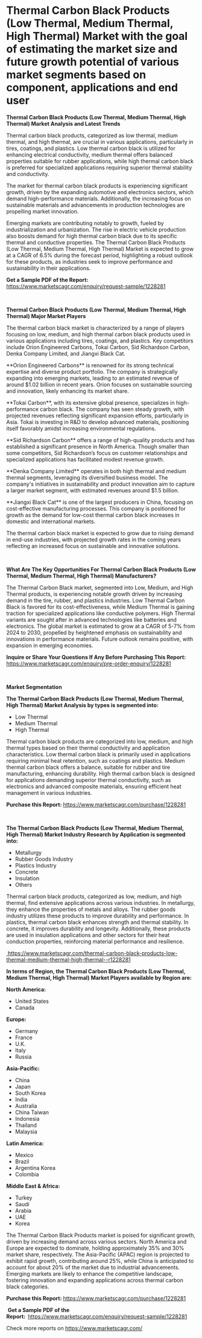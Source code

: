 <p><h1>Thermal Carbon Black Products (Low Thermal, Medium Thermal, High Thermal) Market with the goal of estimating the market size and future growth potential of various market segments based on component, applications and end user</h1></p><p><strong>Thermal Carbon Black Products (Low Thermal, Medium Thermal, High Thermal) Market Analysis and Latest Trends</strong></p>
<p><p>Thermal carbon black products, categorized as low thermal, medium thermal, and high thermal, are crucial in various applications, particularly in tires, coatings, and plastics. Low thermal carbon black is utilized for enhancing electrical conductivity, medium thermal offers balanced properties suitable for rubber applications, while high thermal carbon black is preferred for specialized applications requiring superior thermal stability and conductivity. </p><p>The market for thermal carbon black products is experiencing significant growth, driven by the expanding automotive and electronics sectors, which demand high-performance materials. Additionally, the increasing focus on sustainable materials and advancements in production technologies are propelling market innovation. </p><p>Emerging markets are contributing notably to growth, fueled by industrialization and urbanization. The rise in electric vehicle production also boosts demand for high thermal carbon black due to its specific thermal and conductive properties. The Thermal Carbon Black Products (Low Thermal, Medium Thermal, High Thermal) Market is expected to grow at a CAGR of 6.5% during the forecast period, highlighting a robust outlook for these products, as industries seek to improve performance and sustainability in their applications.</p></p>
<p><strong>Get a Sample PDF of the Report:&nbsp;</strong> <a href="https://www.marketscagr.com/enquiry/request-sample/1228281?utm_campaign=2304&utm_medium=2&utm_source=Github&utm_content=ia&utm_term=03042025&utm_id=thermal-carbon-black-products-low-thermal-medium-thermal-high-thermal">https://www.marketscagr.com/enquiry/request-sample/1228281</a></p>
<p>&nbsp;</p>
<p><strong>Thermal Carbon Black Products (Low Thermal, Medium Thermal, High Thermal) Major Market Players</strong></p>
<p><p>The thermal carbon black market is characterized by a range of players focusing on low, medium, and high thermal carbon black products used in various applications including tires, coatings, and plastics. Key competitors include Orion Engineered Carbons, Tokai Carbon, Sid Richardson Carbon, Denka Company Limited, and Jiangxi Black Cat.</p><p>**Orion Engineered Carbons** is renowned for its strong technical expertise and diverse product portfolio. The company is strategically expanding into emerging markets, leading to an estimated revenue of around $1.02 billion in recent years. Orion focuses on sustainable sourcing and innovation, likely enhancing its market share.</p><p>**Tokai Carbon**, with its extensive global presence, specializes in high-performance carbon black. The company has seen steady growth, with projected revenues reflecting significant expansion efforts, particularly in Asia. Tokai is investing in R&D to develop advanced materials, positioning itself favorably amidst increasing environmental regulations.</p><p>**Sid Richardson Carbon** offers a range of high-quality products and has established a significant presence in North America. Though smaller than some competitors, Sid Richardson’s focus on customer relationships and specialized applications has facilitated modest revenue growth.</p><p>**Denka Company Limited** operates in both high thermal and medium thermal segments, leveraging its diversified business model. The company's initiatives in sustainability and product innovation aim to capture a larger market segment, with estimated revenues around $1.5 billion.</p><p>**Jiangxi Black Cat** is one of the largest producers in China, focusing on cost-effective manufacturing processes. This company is positioned for growth as the demand for low-cost thermal carbon black increases in domestic and international markets.</p><p>The thermal carbon black market is expected to grow due to rising demand in end-use industries, with projected growth rates in the coming years reflecting an increased focus on sustainable and innovative solutions.</p></p>
<p>&nbsp;</p>
<p><strong>What Are The Key Opportunities For Thermal Carbon Black Products (Low Thermal, Medium Thermal, High Thermal) Manufacturers?</strong></p>
<p><p>The Thermal Carbon Black market, segmented into Low, Medium, and High Thermal products, is experiencing notable growth driven by increasing demand in the tire, rubber, and plastics industries. Low Thermal Carbon Black is favored for its cost-effectiveness, while Medium Thermal is gaining traction for specialized applications like conductive polymers. High Thermal variants are sought after in advanced technologies like batteries and electronics. The global market is estimated to grow at a CAGR of 5-7% from 2024 to 2030, propelled by heightened emphasis on sustainability and innovations in performance materials. Future outlook remains positive, with expansion in emerging economies.</p></p>
<p><strong>Inquire or Share Your Questions If Any Before Purchasing This Report:</strong> <a href="https://www.marketscagr.com/enquiry/pre-order-enquiry/1228281?utm_campaign=2304&utm_medium=2&utm_source=Github&utm_content=ia&utm_term=03042025&utm_id=thermal-carbon-black-products-low-thermal-medium-thermal-high-thermal">https://www.marketscagr.com/enquiry/pre-order-enquiry/1228281</a></p>
<p>&nbsp;</p>
<p><strong>Market Segmentation</strong></p>
<p><strong>The Thermal Carbon Black Products (Low Thermal, Medium Thermal, High Thermal) Market Analysis by types is segmented into:</strong></p>
<p><ul><li>Low Thermal</li><li>Medium Thermal</li><li>High Thermal</li></ul></p>
<p><p>Thermal carbon black products are categorized into low, medium, and high thermal types based on their thermal conductivity and application characteristics. Low thermal carbon black is primarily used in applications requiring minimal heat retention, such as coatings and plastics. Medium thermal carbon black offers a balance, suitable for rubber and tire manufacturing, enhancing durability. High thermal carbon black is designed for applications demanding superior thermal conductivity, such as electronics and advanced composite materials, ensuring efficient heat management in various industries.</p></p>
<p><strong>Purchase this Report:&nbsp;</strong><a href="https://www.marketscagr.com/purchase/1228281?utm_campaign=2304&utm_medium=2&utm_source=Github&utm_content=ia&utm_term=03042025&utm_id=thermal-carbon-black-products-low-thermal-medium-thermal-high-thermal">https://www.marketscagr.com/purchase/1228281</a></p>
<p>&nbsp;</p>
<p><strong>The Thermal Carbon Black Products (Low Thermal, Medium Thermal, High Thermal) Market Industry Research by Application is segmented into:</strong></p>
<p><ul><li>Metallurgy</li><li>Rubber Goods Industry</li><li>Plastics Industry</li><li>Concrete</li><li>Insulation</li><li>Others</li></ul></p>
<p><p>Thermal carbon black products, categorized as low, medium, and high thermal, find extensive applications across various industries. In metallurgy, they enhance the properties of metals and alloys. The rubber goods industry utilizes these products to improve durability and performance. In plastics, thermal carbon black enhances strength and thermal stability. In concrete, it improves durability and longevity. Additionally, these products are used in insulation applications and other sectors for their heat conduction properties, reinforcing material performance and resilience.</p></p>
<p><a href="https://www.marketscagr.com/thermal-carbon-black-products-low-thermal-medium-thermal-high-thermal--r1228281?utm_campaign=2304&utm_medium=2&utm_source=Github&utm_content=ia&utm_term=03042025&utm_id=thermal-carbon-black-products-low-thermal-medium-thermal-high-thermal">&nbsp;https://www.marketscagr.com/thermal-carbon-black-products-low-thermal-medium-thermal-high-thermal--r1228281</a></p>
<p><strong>In terms of Region, the Thermal Carbon Black Products (Low Thermal, Medium Thermal, High Thermal) Market Players available by Region are:</strong></p>
<p>
    <p> <strong> North America: </strong>
        <ul>
            <li>United States</li>
            <li>Canada</li>
        </ul>
        </p> 
    <p> <strong> Europe: </strong>
        <ul>
            <li>Germany</li>
            <li>France</li>
            <li>U.K.</li>
            <li>Italy</li>
            <li>Russia</li>
        </ul>
        </p> 
    <p> <strong> Asia-Pacific: </strong>
        <ul>
            <li>China</li>
            <li>Japan</li>
            <li>South Korea</li>
            <li>India</li>
            <li>Australia</li>
            <li>China Taiwan</li>
            <li>Indonesia</li>
            <li>Thailand</li>
            <li>Malaysia</li>
        </ul>
        </p> 
    <p> <strong> Latin America: </strong>
        <ul>
            <li>Mexico</li>
            <li>Brazil</li>
            <li>Argentina Korea</li>
            <li>Colombia</li>
        </ul>
        </p> 
    <p> <strong> Middle East & Africa: </strong>
        <ul>
            <li>Turkey</li>
            <li>Saudi</li>
            <li>Arabia</li>
            <li>UAE</li>
            <li>Korea</li>
        </ul>
    </p>
    </p>
<p><p>The Thermal Carbon Black Products market is poised for significant growth, driven by increasing demand across various sectors. North America and Europe are expected to dominate, holding approximately 35% and 30% market share, respectively. The Asia-Pacific (APAC) region is projected to exhibit rapid growth, contributing around 25%, while China is anticipated to account for about 20% of the market due to industrial advancements. Emerging markets are likely to enhance the competitive landscape, fostering innovation and expanding applications across thermal carbon black categories.</p></p>
<p><strong>Purchase this Report: </strong><a href="https://www.marketscagr.com/purchase/1228281?utm_campaign=2304&utm_medium=2&utm_source=Github&utm_content=ia&utm_term=03042025&utm_id=thermal-carbon-black-products-low-thermal-medium-thermal-high-thermal">https://www.marketscagr.com/purchase/1228281</a></p>
<p>&nbsp;<strong>Get a Sample PDF of the Report:&nbsp;&nbsp;</strong><a href="https://www.marketscagr.com/enquiry/request-sample/1228281?utm_campaign=2304&utm_medium=2&utm_source=Github&utm_content=ia&utm_term=03042025&utm_id=thermal-carbon-black-products-low-thermal-medium-thermal-high-thermal">https://www.marketscagr.com/enquiry/request-sample/1228281</a></p>
<p><strong></strong></p>
<p>Check more reports on <a href="https://www.marketscagr.com/?utm_campaign=2304&utm_medium=2&utm_source=Github&utm_content=ia&utm_term=03042025&utm_id=thermal-carbon-black-products-low-thermal-medium-thermal-high-thermal">https://www.marketscagr.com/</a></p>